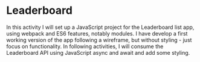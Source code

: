 # Leaderboard
In this activity I will set up a JavaScript project for the Leaderboard list app, using webpack and ES6 features, notably modules. I have develop a first working version of the app following a wireframe, but without styling - just focus on functionality. In following activities, I will consume the Leaderboard API using JavaScript async and await and add some styling.
